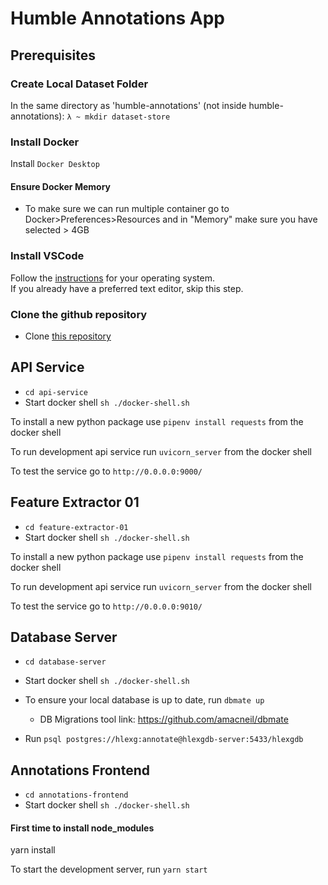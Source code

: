 # Humble Annotations App

## Prerequisites

### Create Local Dataset Folder
In the same directory as 'humble-annotations' (not inside humble-annotations):
`λ ~ mkdir dataset-store`


### Install Docker 
Install `Docker Desktop`

#### Ensure Docker Memory
- To make sure we can run multiple container go to Docker>Preferences>Resources and in "Memory" make sure you have selected > 4GB

### Install VSCode  
Follow the [instructions](https://code.visualstudio.com/download) for your operating system.  
If you already have a preferred text editor, skip this step.  

### Clone the github repository
- Clone [this repository](https://github.com/HLexG/humble-annotations)

## API Service
-  `cd api-service`
- Start docker shell `sh ./docker-shell.sh`

To install a new python package use `pipenv install requests` from the docker shell

To run development api service run `uvicorn_server` from the docker shell

To test the service go to `http://0.0.0.0:9000/`

## Feature Extractor 01
-  `cd feature-extractor-01`
- Start docker shell `sh ./docker-shell.sh`

To install a new python package use `pipenv install requests` from the docker shell

To run development api service run `uvicorn_server` from the docker shell

To test the service go to `http://0.0.0.0:9010/`

## Database Server
-  `cd database-server`
- Start docker shell `sh ./docker-shell.sh`

- To ensure your local database is up to date, run `dbmate up`

    - DB Migrations tool link: https://github.com/amacneil/dbmate

- Run `psql postgres://hlexg:annotate@hlexgdb-server:5433/hlexgdb`

## Annotations Frontend
-  `cd annotations-frontend`
- Start docker shell `sh ./docker-shell.sh`

#### First time to install node_modules
yarn install

To start the development server, run `yarn start`

